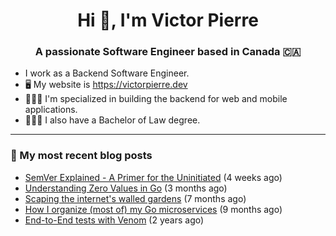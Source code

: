 <h1 align="center">Hi 👋, I'm Victor Pierre</h1>
<h3 align="center">A passionate Software Engineer based in Canada 🇨🇦</h3>

- I work as a Backend Software Engineer.
- 🖥 My website is https://victorpierre.dev
- 👨🏻‍💻 I'm specialized in building the backend for web and mobile applications.
- 👨🏻‍⚖️ I also have a Bachelor of Law degree.

---

### 📝 My most recent blog posts

- [SemVer Explained - A Primer for the Uninitiated](https://victorpierre.dev/articles/semver-for-the-uninitiated/) (4 weeks ago)
- [Understanding Zero Values in Go](https://victorpierre.dev/articles/zero-values-in-go/) (3 months ago)
- [Scaping the internet&#39;s walled gardens](https://victorpierre.dev/articles/scaping-internet-walled-gardens/) (7 months ago)
- [How I organize (most of) my Go microservices](https://victorpierre.dev/articles/my-go-project-organization/) (9 months ago)
- [End-to-End tests with Venom](https://victorpierre.dev/articles/e2e-tests-with-venom/) (2 years ago)
